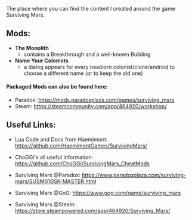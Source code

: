The place where you can find the content I created around the game Surviving Mars.

## Mods:
- **__The Monolith__**
    - contains a Breakthrough and a well-known Building
- **__Name Your Colonists__**
    - a dialog appears for every newborn colonist/clone/android to choose a different name (or to keep the old one) 

#### Packaged Mods can also be found here:
- Paradox: https://mods.paradoxplaza.com/games/surviving_mars
- Steam: https://steamcommunity.com/app/464920/workshop/


## Useful Links:
- Lua Code and Docs from Haemimont: https://github.com/HaemimontGames/SurvivingMars/
- ChoGGi's all useful information: https://github.com/ChoGGi/SurvivingMars_CheatMods

- Surviving Mars @Paradox: https://www.paradoxplaza.com/surviving-mars/SUSM01GSK-MASTER.html
- Surviving Mars @GoG: https://www.gog.com/game/surviving_mars
- Surviving Mars @Steam: https://store.steampowered.com/app/464920/Surviving_Mars/
